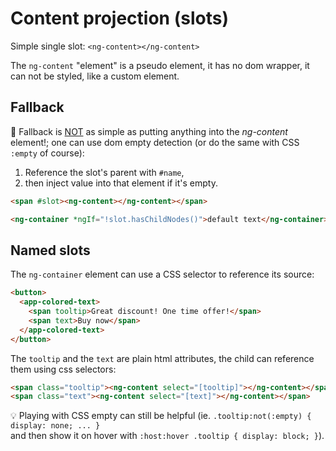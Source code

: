 # Content projection (slots)

Simple single slot: `<ng-content></ng-content>`

The `ng-content` "element" is a pseudo element, it has no dom wrapper, it can not be styled, like a custom element.

## Fallback

:rocket: Fallback is [NOT](https://github.com/angular/angular/issues/12530) as simple as putting anything into the _ng-content_ element!;
one can use dom empty detection (or do the same with CSS `:empty` of course):

1. Reference the slot's parent with `#name`,
2. then inject value into that element if it's empty.

```html
<span #slot><ng-content></ng-content></span>
```

```html
<ng-container *ngIf="!slot.hasChildNodes()">default text</ng-container>
```

## Named slots

The `ng-container` element can use a CSS selector to reference its source:

```html
<button>
  <app-colored-text>
    <span tooltip>Great discount! One time offer!</span>
    <span text>Buy now</span>
  </app-colored-text>
</button>
```

The `tooltip` and the `text` are plain html attributes, the child can reference them using css selectors:

```html
<span class="tooltip"><ng-content select="[tooltip]"></ng-content></span>
<span class="text"><ng-content select="[text]"></ng-content></span>
```

:bulb: Playing with CSS empty can still be helpful (ie. `.tooltip:not(:empty) { display: none; ... }`  
and then show it on hover with `:host:hover .tooltip { display: block; }`).
